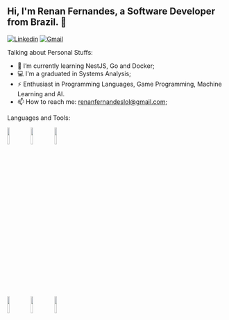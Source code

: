 ## Hi, I'm Renan Fernandes, a Software Developer from Brazil. 👋 
[![Linkedin](https://img.shields.io/badge/-LinkedIn-blue?style=flat&logo=Linkedin&logoColor=white)](https://www.linkedin.com/in/renan-fernandes-5924a9100/)
[![Gmail](https://img.shields.io/badge/-Gmail-c14438?style=flat&logo=Gmail&logoColor=white)](mailto:renanfernandeslol@gmail.com)
&nbsp;

Talking about Personal Stuffs:
- :man: I’m currently learning NestJS, Go and Docker; 
- :computer: I'm a graduated in Systems Analysis;
- ⚡️ Enthusiast in Programming Languages, Game Programming, Machine Learning and AI.
- :mailbox: How to reach me: renanfernandeslol@gmail.com;

Languages and Tools: 
<p>
  <code><img width="10%" src="https://www.vectorlogo.zone/logos/nodejs/nodejs-horizontal.svg"></code>
  <code><img width="10%" src="https://www.vectorlogo.zone/logos/nestjs/nestjs-ar21.svg"></code>
  <code><img width="10%" src="https://www.vectorlogo.zone/logos/adonisjs/adonisjs-ar21.svg"></code>
  <br />
  <code><img width="10%" src="https://www.vectorlogo.zone/logos/golang/golang-ar21.svg"></code>
  <code><img width="10%" src="https://www.vectorlogo.zone/logos/docker/docker-ar21.svg"></code>
  <code><img width="10%" src="https://www.vectorlogo.zone/logos/postgresql/postgresql-ar21.svg"></code>
</p>
